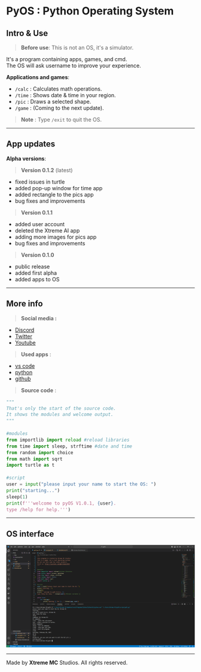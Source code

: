 # PyOS : Python Operating System

## Intro & Use

> **Before use**: This is not an OS, it's a simulator.

It's a program containing apps, games, and cmd.\
The OS will ask username to improve your experience.

**Applications and games**:

* `/calc` : Calculates math operations.
* `/time` : Shows date & time in your region.
* `/pic` : Draws a selected shape.
* `/game` : (Coming to the next update).

>**Note** : Type `/exit` to quit the OS.

***

## App updates

**Alpha versions**:

> **Version 0.1.2** (latest)

* fixed issues in turtle
* added pop-up window for time app
* added rectangle to the pics app
* bug fixes and improvements

> **Version 0.1.1**

* added user account
* deleted the Xtreme AI app
* adding more images for pics app
* bug fixes and improvements

> **Version 0.1.0**

* public release
* added first alpha
* added apps to OS

***

## More info

>**Social media :**

* [Discord]('https://discord.gg/jccvsn6baM')
* [Twitter]('https://twitter.com/@Yassine_XT8661')
* [Youtube]('https://youtube.com/@xtrememc8661')

>**Used apps** :

* [vs code]('https://vscode.dev')
* [python]('https://python.org')
* [github]('https://github.com')

>**Source code** :

```python
"""
That's only the start of the source code.
It shows the modules and welcome output.
"""

#modules
from importlib import reload #reload libraries
from time import sleep, strftime #date and time
from random import choice
from math import sqrt
import turtle as t

#script
user = input("please input your name to start the OS: ")
print("starting...")
sleep(1)
print(f'''welcome to pyOS V1.0.1, {user}.
type /help for help.''')
```

***

## OS interface

![Run](files/Terminal.PNG)

***

Made by **Xtreme MC** Studios. All rights reserved.
